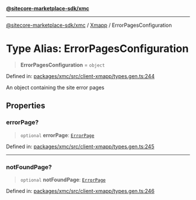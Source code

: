 [**@sitecore-marketplace-sdk/xmc**](../../../../README.md)

***

[@sitecore-marketplace-sdk/xmc](../../../../README.md) / [Xmapp](../README.md) / ErrorPagesConfiguration

# Type Alias: ErrorPagesConfiguration

> **ErrorPagesConfiguration** = `object`

Defined in: [packages/xmc/src/client-xmapp/types.gen.ts:244](https://github.com/Sitecore/marketplace-sdk/blob/893df143248e67d8c66e942a96045542130259a0/packages/xmc/src/client-xmapp/types.gen.ts#L244)

An object containing the site error pages

## Properties

### errorPage?

> `optional` **errorPage**: [`ErrorPage`](ErrorPage.md)

Defined in: [packages/xmc/src/client-xmapp/types.gen.ts:245](https://github.com/Sitecore/marketplace-sdk/blob/893df143248e67d8c66e942a96045542130259a0/packages/xmc/src/client-xmapp/types.gen.ts#L245)

***

### notFoundPage?

> `optional` **notFoundPage**: [`ErrorPage`](ErrorPage.md)

Defined in: [packages/xmc/src/client-xmapp/types.gen.ts:246](https://github.com/Sitecore/marketplace-sdk/blob/893df143248e67d8c66e942a96045542130259a0/packages/xmc/src/client-xmapp/types.gen.ts#L246)
